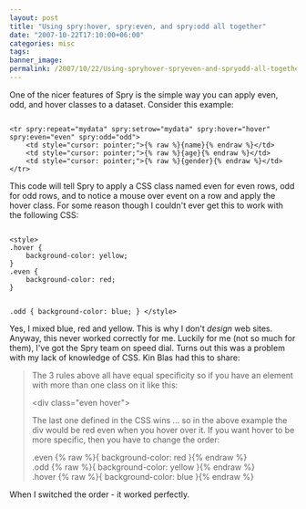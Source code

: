 ```yaml
---
layout: post
title: "Using spry:hover, spry:even, and spry:odd all together"
date: "2007-10-22T17:10:00+06:00"
categories: misc 
tags: 
banner_image: 
permalink: /2007/10/22/Using-spryhover-spryeven-and-spryodd-all-together
---
```


One of the nicer features of Spry is the simple way you can apply even, odd, and hover classes to a dataset. Consider this example:

<code>
&lt;tr spry:repeat="mydata" spry:setrow="mydata" spry:hover="hover" spry:even="even" spry:odd="odd"&gt;
	&lt;td style="cursor: pointer;"&gt;{% raw %}{name}{% endraw %}&lt;/td&gt;
	&lt;td style="cursor: pointer;"&gt;{% raw %}{age}{% endraw %}&lt;/td&gt;
	&lt;td style="cursor: pointer;"&gt;{% raw %}{gender}{% endraw %}&lt;/td&gt;
&lt;/tr&gt;
</code>

This code will tell Spry to apply a CSS class named even for even rows, odd for odd rows, and to notice a mouse over event on a row and apply the hover class. For some reason though I couldn't ever get this to work with the following CSS:

<code>
&lt;style&gt;
.hover {
	background-color: yellow;
}
.even {
	background-color: red;
}

.odd {
	background-color: blue;
}
&lt;/style&gt;
</code>

Yes, I mixed blue, red and yellow. This is why I don't <i>design</i> web sites. Anyway, this never worked correctly for me. Luckily for me (not so much for them), I've got the Spry team on speed dial. Turns out this was a problem with my lack of knowledge of CSS. Kin Blas had this to share:

<blockquote>
The 3 rules above all have equal specificity so if you have an element
with more than one class on it like this:

&lt;div class="even hover"&gt;

The last one defined in the CSS wins ... so in the above example the div
would be red even when you hover over it. If you want hover to be more
specific, then you have to change the order:


.even {% raw %}{ background-color: red }{% endraw %}<br>
.odd {% raw %}{ background-color: yellow }{% endraw %}<br>
.hover {% raw %}{ background-color: blue }{% endraw %}<br>
</blockquote>

When I switched the order - it worked perfectly.